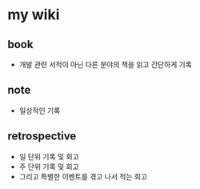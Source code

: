 # my wiki

## book
- 개발 관련 서적이 아닌 다른 분야의 책을 읽고 간단하게 기록

## note
- 일상적인 기록

## retrospective
- 일 단위 기록 및 회고
- 주 단위 기록 및 회고
- 그리고 특별한 이벤트를 겪고 나서 적는 회고